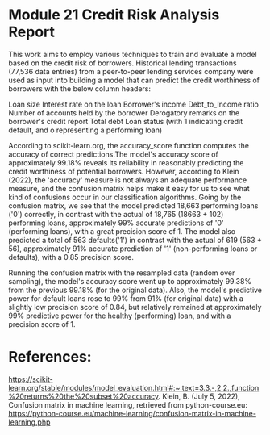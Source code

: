 # Module 21 Credit Risk Analysis Report

This work aims to employ various techniques to train and evaluate a model based on the credit risk of borrowers. Historical lending transactions (77,536 data entries) from a peer-to-peer lending services company were used as input into building a model that can predict the credit worthiness of borrowers with the below column headers:

Loan size
Interest rate on the loan
Borrower's income
Debt_to_Income ratio
Number of accounts held by the borrower
Derogatory remarks on the borrower's credit report
Total debt
Loan status (with 1 indicating credit default, and o representing a performing loan)

According to scikit-learn.org, the accuracy_score function computes the accuracy of correct predictions.The model's accuracy score of approximately 99.18% reveals its reliability in reasonably predicting the credit worthiness of potential borrowers. However, according to Klein (2022), the 'accuracy' measure is not always an adequate performance measure, and the confusion matrix helps make it easy for us to see what kind of confusions occur in our classification algorithms. 
Going by the confusion matrix, we see that the model predicted 18,663 performing loans ('0') correctly, in contrast with the actual of 18,765 (18663 + 102) performing loans, approximately 99% accurate predictions of '0' (performing loans), with a great precision score of 1. The model also predicted a total of 563 defaults('1') in contrast with the actual of 619 (563 + 56), approximately 91% accurate prediction of '1' (non-performing loans or defaults), with a 0.85 precision score.

Running the confusion matrix with the resampled data (random over sampling), the model's accuracy score went up to approximately 99.38% from the previous 99.18% (for the original data). Also, the model's predictive power for default loans rose to 99% from 91% (for original data) with a slightly low precision score of 0.84, but relatively remained at approximately 99% predictive power for the healthy (performing) loan, and with a precision score of 1.

# References:
https://scikit-learn.org/stable/modules/model_evaluation.html#:~:text=3.3.-,2.2.,function%20returns%20the%20subset%20accuracy.
Klein, B. (July 5, 2022), Confusion matrix in machine learning, retrieved from python-course.eu: https://python-course.eu/machine-learning/confusion-matrix-in-machine-learning.php